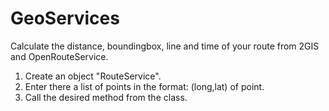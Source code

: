 # GeoServices
Calculate the distance, boundingbox, line and time of your route from 2GIS and OpenRouteService.
1. Create an object "RouteService".
2. Enter there a list of points in the format: (long,lat) of point.
3. Call the desired method from the class.
